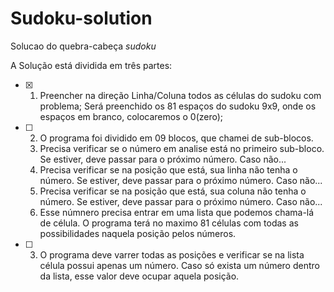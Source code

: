 # Sudoku-solution
 Solucao do quebra-cabeça _sudoku_

A Solução está dividida em três partes:
- [x] 1. Preencher na direção Linha/Coluna todos as células do sudoku com problema; Será preenchido os 81 espaços do sudoku 9x9, onde os espaços em branco, colocaremos o 0(zero);
- [ ] 2. O programa foi dividido em 09 blocos, que chamei de sub-blocos.
   1. Precisa verificar se o número em analise está no primeiro sub-bloco. Se estiver, deve passar para o próximo número. Caso não...
   2.  Precisa verificar se na posição que está, sua linha não tenha o número. Se estiver, deve passar para o próximo número. Caso não...
   3.  Precisa verificar se na posição que está, sua coluna não tenha o número. Se estiver, deve passar para o próximo número. Caso não...
   4.  Esse númnero precisa entrar em uma lista que podemos chama-lá de célula. O programa terá no maximo 81 células com todas as possibilidades naquela posição pelos números.
- [ ] 3. O programa deve varrer todas as posições e verificar se na lista célula possui apenas um número. Caso só exista um número dentro da lista, esse valor deve ocupar aquela posição.
